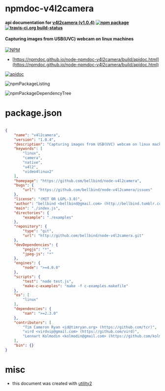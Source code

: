 # npmdoc-v4l2camera

#### api documentation for  [v4l2camera (v1.0.4)](https://github.com/bellbind/node-v4l2camera)  [![npm package](https://img.shields.io/npm/v/npmdoc-v4l2camera.svg?style=flat-square)](https://www.npmjs.org/package/npmdoc-v4l2camera) [![travis-ci.org build-status](https://api.travis-ci.org/npmdoc/node-npmdoc-v4l2camera.svg)](https://travis-ci.org/npmdoc/node-npmdoc-v4l2camera)

#### Capturing images from USB(UVC) webcam on linux machines

[![NPM](https://nodei.co/npm/v4l2camera.png?downloads=true&downloadRank=true&stars=true)](https://www.npmjs.com/package/v4l2camera)

- [https://npmdoc.github.io/node-npmdoc-v4l2camera/build/apidoc.html](https://npmdoc.github.io/node-npmdoc-v4l2camera/build/apidoc.html)

[![apidoc](https://npmdoc.github.io/node-npmdoc-v4l2camera/build/screenCapture.buildCi.browser.%252Ftmp%252Fbuild%252Fapidoc.html.png)](https://npmdoc.github.io/node-npmdoc-v4l2camera/build/apidoc.html)

![npmPackageListing](https://npmdoc.github.io/node-npmdoc-v4l2camera/build/screenCapture.npmPackageListing.svg)

![npmPackageDependencyTree](https://npmdoc.github.io/node-npmdoc-v4l2camera/build/screenCapture.npmPackageDependencyTree.svg)



# package.json

```json

{
    "name": "v4l2camera",
    "version": "1.0.4",
    "description": "Capturing images from USB(UVC) webcam on linux machines",
    "keywords": [
        "linux",
        "camera",
        "native",
        "v4l2",
        "video4linux2"
    ],
    "homepage": "https://github.com/bellbind/node-v4l2camera",
    "bugs": {
        "url": "https://github.com/bellbind/node-v4l2camera/issues"
    },
    "license": "(MIT OR LGPL-3.0)",
    "author": "bellbind <bellbind@gmail.com> (http://bellbind.tumblr.com)",
    "main": "./index.js",
    "directories": {
        "example": "./examples"
    },
    "repository": {
        "type": "git",
        "url": "http://github.com/bellbind/node-v4l2camera.git"
    },
    "devDependencies": {
        "pngjs": "*",
        "jpeg-js": "*"
    },
    "engines": {
        "node": ">=4.0.0"
    },
    "scripts": {
        "test": "node test.js",
        "make-c-examples": "make -f c-examples.makefile"
    },
    "os": [
        "linux"
    ],
    "dependencies": {
        "nan": ">=2.3.0"
    },
    "contributors": [
        "Tim Cameron Ryan <id@timryan.org> (https://github.com/tcr)",
        "vird <virdvip@gmail.com> (https://github.com/vird)",
        "Lennart Kolmodin <kolmodin@gmail.com> (https://github.com/kolmodin)"
    ],
    "bin": {}
}
```



# misc
- this document was created with [utility2](https://github.com/kaizhu256/node-utility2)
